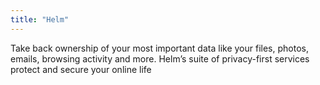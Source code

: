 ```yaml
---
title: "Helm"
---
```


Take back ownership of your most important data like your files, photos, emails, browsing activity and more. Helm’s suite of privacy-first services protect and secure your online life

